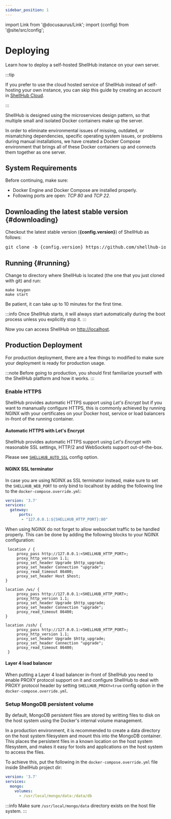 ```yaml
---
sidebar_position: 1
---
```


import Link from '@docusaurus/Link';
import {config} from '@site/src/config';

# Deploying

Learn how to deploy a self-hosted ShellHub instance on your own server.

:::tip

If you prefer to use the cloud hosted service of ShellHub instead of
self-hosting your own instance, you can skip this guide by creating
an account in [ShellHub Cloud](https://shellhub.io).

:::

ShellHub is designed using the microservices design pattern, so that multiple small 
and isolated Docker containers make up the server.

In order to eliminate environmental issues of missing, outdated, or mismatching dependencies,
specific operating system issues, or problems during manual installations,
we have created a Docker Compose environment that brings all of these Docker containers up
and connects them together as one server.

## System Requirements

Before continuing, make sure:

* Docker Engine and Docker Compose are installed properly.
* Following ports are open: *TCP 80* and *TCP 22*.

## Downloading the latest stable version {#downloading}

<p>Checkout the latest stable version (<strong>{config.version}</strong>) of ShellHub as follows:</p>

<pre>
git clone -b {config.version} https://github.com/shellhub-io/shellhub.git
</pre>

## Running {#running}

Change to directory where ShellHub is located
(the one that you just cloned with git) and run:

```
make keygen
make start
```

Be patient, it can take up to 10 minutes for the first time.

:::info
Once ShellHub starts, it will always start automatically during the boot process
unless you explicitly stop it.
:::

Now you can access ShellHub on [http://localhost](http://localhost).

## Production Deployment

For production deployment, there are a few things to modified to make sure
your deployment is ready for production usage.

:::note
Before going to production, you should first familiarize yourself with the
ShellHub platform and how it works.
:::

### Enable HTTPS

ShellHub provides automatic HTTPS support using *Let's Encrypt* but if
you want to mananually configure HTTPS, this is commonly achieved by
running NGINX with your certificates on your Docker host, service or
load balancers in-front of the running container.

#### Automatic HTTPS with Let's Encrypt

ShellHub provides automatic HTTPS support using *Let's Encrypt*  with reasonable SSL settings, HTTP/2 and WebSockets support out-of-the-box.

Please see [`SHELLHUB_AUTO_SSL`](/self-hosted/configuring/#shellhub_auto_ssl) config option.

#### NGINX SSL terminator

In case you are using NGINX as SSL terminator instead,
make sure to set the `SHELLHUB_WEB_PORT` to only bind to localhost by
adding the following line to the `docker-compose.override.yml`:

```yaml
version: '3.7'
services:
  gateway:
      ports:
       - "127.0.0.1:${SHELLHUB_HTTP_PORT}:80"
```

When using NGINX do not forget to allow websocket traffic to be handled properly.
This can be done by adding the following blocks to your NGINX configuration:

```
 location / {
     proxy_pass http://127.0.0.1:<SHELLHUB_HTTP_PORT>;
     proxy_http_version 1.1;
     proxy_set_header Upgrade $http_upgrade;
     proxy_set_header Connection "upgrade";
     proxy_read_timeout 86400;
     proxy_set_header Host $host;
}

location /ws/ {
     proxy_pass http://127.0.0.1:<SHELLHUB_HTTP_PORT>;
     proxy_http_version 1.1;
     proxy_set_header Upgrade $http_upgrade;
     proxy_set_header Connection "upgrade";
     proxy_read_timeout 86400;
}

location /ssh/ {
     proxy_pass http://127.0.0.1:<SHELLHUB_HTTP_PORT>;
     proxy_http_version 1.1;
     proxy_set_header Upgrade $http_upgrade;
     proxy_set_header Connection "upgrade";
     proxy_read_timeout 86400;
 }
```

#### Layer 4 load balancer

When putting a Layer 4 load balancer in-front of ShellHub you need to enable <Link to="https://www.haproxy.org/download/1.8/doc/proxy-protocol.txt">PROXY protocol</Link>
support on it and configure ShellHub to deal with PROXY protocol header by setting `SHELLHUB_PROXY=true` config option in the `docker-compose.override.yml`.

### Setup MongoDB persistent volume

By default, MongoDB persistent files are stored by writting files to disk
on the host system using the Docker's internal volume management.

In a production environment, it is recommended to create a data directory
on the host system filesystem and mount this into the MongoDB container.
This places the persistent files in a known location on the host system
filesystem, and makes it easy for tools and applications on the host system
to access the files.

To achieve this, put the following in the `docker-compose.override.yml`
file inside ShellHub project dir:

```yaml
version: '3.7'
services:
  mongo:
	volumes:
      - /usr/local/mongo/data:/data/db
```

:::info
Make sure `/usr/local/mongo/data` directory exists on the host file system.
:::

